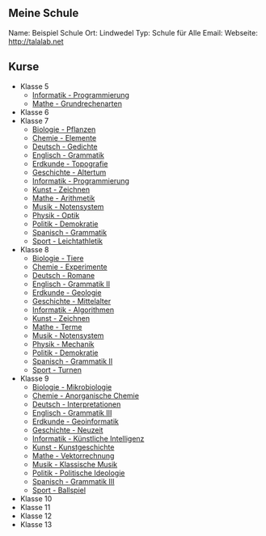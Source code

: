 Meine Schule
---

Name: Beispiel Schule
Ort: Lindwedel
Typ: Schule für Alle
Email: 
Webseite: http://talalab.net

Kurse
---

+ Klasse 5
  * [Informatik - Programmierung](https://github.com/axel-klinger/informatik-kurs/blob/master/kurs.md)
  * [Mathe - Grundrechenarten](https://github.com/axel-klinger/tala-tutorial/blob/master/beispiele/schule/klasse-7/mathe/kurs.md)
+ Klasse 6
+ Klasse 7
  * [Biologie - Pflanzen](https://github.com/axel-klinger/tala-tutorial/blob/master/beispiele/schule/klasse-7/biologie/kurs.md)
  * [Chemie - Elemente](https://github.com/axel-klinger/tala-tutorial/blob/master/beispiele/schule/klasse-7/chemie/kurs.md)
  * [Deutsch - Gedichte](https://github.com/axel-klinger/tala-tutorial/blob/master/beispiele/schule/klasse-7/deutsch/kurs.md)
  * [Englisch - Grammatik](https://github.com/axel-klinger/tala-tutorial/blob/master/beispiele/schule/klasse-7/englisch/kurs.md)
  * [Erdkunde - Topografie](https://github.com/axel-klinger/tala-tutorial/blob/master/beispiele/schule/klasse-7/erdkunde/kurs.md)
  * [Geschichte - Altertum](https://github.com/axel-klinger/tala-tutorial/blob/master/beispiele/schule/klasse-7/geschichte/kurs.md)
  * [Informatik - Programmierung](https://github.com/axel-klinger/tala-tutorial/blob/master/beispiele/schule/klasse-7/informatik/kurs.md)
  * [Kunst - Zeichnen](https://github.com/axel-klinger/tala-tutorial/blob/master/beispiele/schule/klasse-7/kunst/kurs.md)
  * [Mathe - Arithmetik](https://github.com/axel-klinger/tala-tutorial/blob/master/beispiele/schule/klasse-7/mathe/kurs.md)
  * [Musik - Notensystem](https://github.com/axel-klinger/tala-tutorial/blob/master/beispiele/schule/klasse-7/musik/kurs.md)
  * [Physik - Optik](https://github.com/axel-klinger/tala-tutorial/blob/master/beispiele/schule/klasse-7/physik/kurs.md)
  * [Politik - Demokratie](https://github.com/axel-klinger/tala-tutorial/blob/master/beispiele/schule/klasse-7/politik/kurs.md)
  * [Spanisch - Grammatik](https://github.com/axel-klinger/tala-tutorial/blob/master/beispiele/schule/klasse-7/spanisch/kurs.md)
  * [Sport - Leichtathletik](https://github.com/axel-klinger/tala-tutorial/blob/master/beispiele/schule/klasse-7/sport/kurs.md)
+ Klasse 8
  * [Biologie - Tiere](https://github.com/axel-klinger/tala-tutorial/blob/master/beispiele/schule/klasse-8/biologie/kurs.md)
  * [Chemie - Experimente](https://github.com/axel-klinger/tala-tutorial/blob/master/beispiele/schule/klasse-8/chemie/kurs.md)
  * [Deutsch - Romane](https://github.com/axel-klinger/tala-tutorial/blob/master/beispiele/schule/klasse-8/deutsch/kurs.md)
  * [Englisch - Grammatik II](https://github.com/axel-klinger/tala-tutorial/blob/master/beispiele/schule/klasse-8/englisch/kurs.md)
  * [Erdkunde - Geologie](https://github.com/axel-klinger/tala-tutorial/blob/master/beispiele/schule/klasse-8/erdkunde/kurs.md)
  * [Geschichte - Mittelalter](https://github.com/axel-klinger/tala-tutorial/blob/master/beispiele/schule/klasse-8/geschichte/kurs.md)
  * [Informatik - Algorithmen](https://github.com/axel-klinger/tala-tutorial/blob/master/beispiele/schule/klasse-8/informatik/kurs.md)
  * [Kunst - Zeichnen](https://github.com/axel-klinger/tala-tutorial/blob/master/beispiele/schule/klasse-8/kunst/kurs.md)
  * [Mathe - Terme](https://github.com/axel-klinger/tala-tutorial/blob/master/beispiele/schule/klasse-8/mathe/kurs.md)
  * [Musik - Notensystem](https://github.com/axel-klinger/tala-tutorial/blob/master/beispiele/schule/klasse-8/musik/kurs.md)
  * [Physik - Mechanik](https://github.com/axel-klinger/tala-tutorial/blob/master/beispiele/schule/klasse-8/physik/kurs.md)
  * [Politik - Demokratie](https://github.com/axel-klinger/tala-tutorial/blob/master/beispiele/schule/klasse-8/politik/kurs.md)
  * [Spanisch - Grammatik II](https://github.com/axel-klinger/tala-tutorial/blob/master/beispiele/schule/klasse-8/spanisch/kurs.md)
  * [Sport - Turnen](https://github.com/axel-klinger/tala-tutorial/blob/master/beispiele/schule/klasse-8/sport/kurs.md)
+ Klasse 9
  * [Biologie - Mikrobiologie](https://github.com/axel-klinger/tala-tutorial/blob/master/beispiele/schule/klasse-9/biologie/kurs.md)
  * [Chemie - Anorganische Chemie](https://github.com/axel-klinger/tala-tutorial/blob/master/beispiele/schule/klasse-9/chemie/kurs.md)
  * [Deutsch - Interpretationen](https://github.com/axel-klinger/tala-tutorial/blob/master/beispiele/schule/klasse-9/deutsch/kurs.md)
  * [Englisch - Grammatik III](https://github.com/axel-klinger/tala-tutorial/blob/master/beispiele/schule/klasse-9/englisch/kurs.md)
  * [Erdkunde - Geoinformatik](https://github.com/axel-klinger/tala-tutorial/blob/master/beispiele/schule/klasse-9/erdkunde/kurs.md)
  * [Geschichte - Neuzeit](https://github.com/axel-klinger/tala-tutorial/blob/master/beispiele/schule/klasse-9/geschichte/kurs.md)
  * [Informatik - Künstliche Intelligenz](https://github.com/axel-klinger/tala-tutorial/blob/master/beispiele/schule/klasse-9/informatik/kurs.md)
  * [Kunst - Kunstgeschichte](https://github.com/axel-klinger/tala-tutorial/blob/master/beispiele/schule/klasse-9/kunst/kurs.md)
  * [Mathe - Vektorrechnung](https://github.com/axel-klinger/tala-tutorial/blob/master/beispiele/schule/klasse-9/mathe/kurs.md)
  * [Musik - Klassische Musik](https://github.com/axel-klinger/tala-tutorial/blob/master/beispiele/schule/klasse-9/musik/kurs.md)
  * [Politik - Politische Ideologie](https://github.com/axel-klinger/tala-tutorial/blob/master/beispiele/schule/klasse-9/politik/kurs.md)
  * [Spanisch - Grammatik III](https://github.com/axel-klinger/tala-tutorial/blob/master/beispiele/schule/klasse-9/spanisch/kurs.md)
  * [Sport - Ballspiel](https://github.com/axel-klinger/tala-tutorial/blob/master/beispiele/schule/klasse-9/sport/kurs.md)
+ Klasse 10
+ Klasse 11
+ Klasse 12
+ Klasse 13
